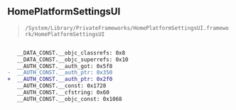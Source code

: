 ## HomePlatformSettingsUI

> `/System/Library/PrivateFrameworks/HomePlatformSettingsUI.framework/HomePlatformSettingsUI`

```diff

   __DATA_CONST.__objc_classrefs: 0x8
   __DATA_CONST.__objc_superrefs: 0x10
   __AUTH_CONST.__auth_got: 0x5f8
-  __AUTH_CONST.__auth_ptr: 0x350
+  __AUTH_CONST.__auth_ptr: 0x2f0
   __AUTH_CONST.__const: 0x1728
   __AUTH_CONST.__cfstring: 0x60
   __AUTH_CONST.__objc_const: 0x1068

```
